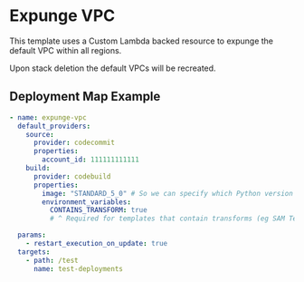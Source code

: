 # Expunge VPC

This template uses a Custom Lambda backed resource to expunge the default VPC
within all regions.

Upon stack deletion the default VPCs will be recreated.

## Deployment Map Example

```yaml
- name: expunge-vpc
  default_providers:
    source:
      provider: codecommit
      properties:
        account_id: 111111111111
    build:
      provider: codebuild
      properties:
        image: "STANDARD_5_0" # So we can specify which Python version we need
        environment_variables:
          CONTAINS_TRANSFORM: true
          # ^ Required for templates that contain transforms (eg SAM Templates)

  params:
    - restart_execution_on_update: true
  targets:
    - path: /test
      name: test-deployments
```
